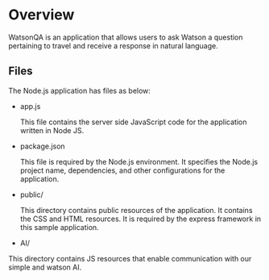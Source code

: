 # Overview

WatsonQA is an application that allows users to ask Watson a question pertaining to travel and receive a response in natural language.


## Files

The Node.js application has files as below:

*   app.js

	This file contains the server side JavaScript code for the application written in Node JS.

*   package.json

	This file is required by the Node.js environment. It specifies the Node.js project name, dependencies, and other configurations for the application.

*   public/

	This directory contains public resources of the application. It contains the CSS and HTML resources. It is required by the express framework in this sample application.

*   AI/

This directory contains JS resources that enable communication with our simple and watson AI.
